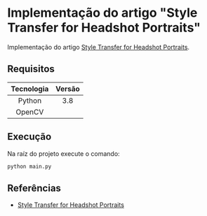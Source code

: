 # Implementação do artigo "Style Transfer for Headshot Portraits"

Implementação do artigo [Style Transfer for Headshot Portraits](https://people.csail.mit.edu/yichangshih/portrait_web/#paper).

## Requisitos

| Tecnologia    | Versão    |
| :---:         | :---:     |
| Python        | 3.8       |
| OpenCV        |           | 

## Execução

Na raíz do projeto execute o comando:

~~~bash
python main.py
~~~

## Referências

- [Style Transfer for Headshot Portraits](https://people.csail.mit.edu/yichangshih/portrait_web/#paper)